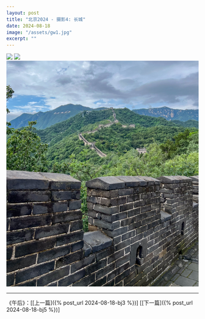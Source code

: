 ```yaml
---
layout: post
title: "北京2024 - 摄影4: 长城"
date: 2024-08-18
image: "/assets/gw1.jpg"
excerpt: ""
---
```



<img src="/assets/gw3.jpg" />

<img src="/assets/gw2.jpg" />

<img src="/assets/gw4.jpg" />


----
《午后》：\[[上一篇]({% post_url 2024-08-18-bj3 %})\] \[[下一篇]({% post_url 2024-08-18-bj5 %})\] 
